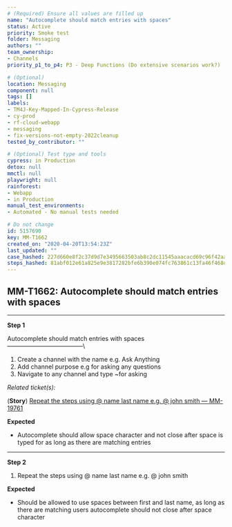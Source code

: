 ```yaml
---
# (Required) Ensure all values are filled up
name: "Autocomplete should match entries with spaces"
status: Active
priority: Smoke test
folder: Messaging
authors: ""
team_ownership: 
- Channels
priority_p1_to_p4: P3 - Deep Functions (Do extensive scenarios work?)

# (Optional)
location: Messaging
component: null
tags: []
labels: 
- TM4J-Key-Mapped-In-Cypress-Release
- cy-prod
- rf-cloud-webapp
- messaging
- fix-versions-not-empty-2022cleanup
tested_by_contributor: ""

# (Optional) Test type and tools
cypress: in Production
detox: null
mmctl: null
playwright: null
rainforest: 
- Webapp
- in Production
manual_test_environments: 
- Automated - No manual tests needed

# Do not change
id: 5157690
key: MM-T1662
created_on: "2020-04-20T13:54:23Z"
last_updated: ""
case_hashed: 227d660e8f2c37d9d7e3495663503ab8c2dc11545aaacacd69c96f42aa028a47d6a66608baca44e9da6094ea3b2f5859
steps_hashed: 81abf012e61a825e9e3817282bfe6b390e074fc763861c13fa46f468d3a07c00263e964409c5f4720ac9d040c750726f
---
```


<!-- (Auto-generated) Based on frontmatter's "key" and "name" -->

## MM-T1662: Autocomplete should match entries with spaces

---

**Step 1**

Autocomplete should match entries with spaces\
–––––––––––––––––––––––––\\

1. Create a channel with the name e.g. Ask Anything
2. Add channel purpose e.g for asking any questions
3. Navigate to any channel and type \~for asking

_Related ticket(s):_

(**Story**) [Repeat the steps using @ name last name e.g. @ john smith — MM-19761](https://mattermost.atlassian.net/browse/MM-19761)

**Expected**

- Autocomplete should allow space character and not close after space is typed for as long as there are matching entries

---

**Step 2**

1. Repeat the steps using @ name last name e.g. @ john smith

**Expected**

- Should be allowed to use spaces between first and last name, as long as there are matching users autocomplete should not close after space character
